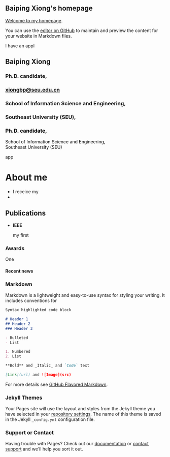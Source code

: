 ## Baiping Xiong's homepage

[Welcome to my homepage](https://applexiong.github.io/).

You can use the [editor on GitHub](https://github.com/applexiong/applexiong.github.io/edit/main/README.md) to maintain and preview the content for your website in Markdown files.

I have an appl 


<!--  添加注释

![ ](/Picture/My_photo.jpg)

-->
<!-- 
<table border="0">
  <tr>
    <td width="50%">
      <h1>张三</h1>
      <p><b>硕士研究生</b></p>
      <p><b>××大学××学院</b></p>
      <p><b>邮箱：1234567789@qq.com</b></p>
      <p><b>地址：××市××区××路××号××大学，××楼，邮编×××</b></p>
    </td>
    <td width="50%">
      <img src="/My_photo.jpg" width="100%">     
    </td>
  </tr>
</table>




<img src = "/My_photo.jpg" width = "50%" height = "100%" div align = right />    

-->


## Baiping Xiong 
### Ph.D. candidate,
### xiongbp@seu.edu.cn
### School of Information Science and Engineering, 
### Southeast University (SEU),


<!--
SEU  
LOVE  
APPP

<font size = 12>SEU</font>
<font size = 12>NLOS</font>
<font size = 12>APP</font>

-->


### <font color = "black">Ph.D. candidate,  
  School of Information Science and Engineering,  
  Southeast University (SEU)  </font>



app

# About me

- I receice  my
- 

## Publications

- **IEEE**

  my first 

### Awards

One

#### Recent news
 

### Markdown 

Markdown is a lightweight and easy-to-use syntax for styling your writing. It includes conventions for

```markdown
Syntax highlighted code block

# Header 1
## Header 2
### Header 3

- Bulleted
- List

1. Numbered
2. List

**Bold** and _Italic_ and `Code` text

[Link](url) and ![Image](src)
```

For more details see [GitHub Flavored Markdown](https://guides.github.com/features/mastering-markdown/).

### Jekyll Themes

Your Pages site will use the layout and styles from the Jekyll theme you have selected in your [repository settings](https://github.com/applexiong/applexiong.github.io/settings/pages). The name of this theme is saved in the Jekyll `_config.yml` configuration file.

### Support or Contact

Having trouble with Pages? Check out our [documentation](https://docs.github.com/categories/github-pages-basics/) or [contact support](https://support.github.com/contact) and we’ll help you sort it out.
